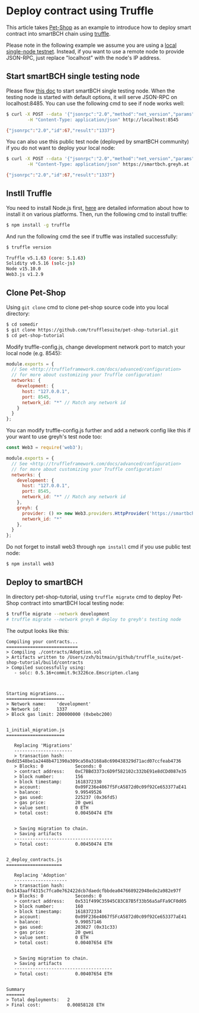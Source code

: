 # Deploy contract using Truffle

This article takes [Pet-Shop](https://www.trufflesuite.com/tutorials/pet-shop) as an example to introduce how to deploy smart contract into smartBCH chain using [truffle](https://www.trufflesuite.com/truffle).

Please note in the following example we assume you are using a [local single-node testnet](./runsinglenode.md). Instead, if you want to use a remote node to provide JSON-RPC, just replace "localhost" with the node's IP address.


## Start smartBCH single testing node

Please flow [this doc](runsinglenode.md) to start smartBCH single testing node. When the testing node is started with default options, it will serve JSON-RPC on localhost:8485. You can use the following cmd to see if node works well:

```bash
$ curl -X POST --data '{"jsonrpc":"2.0","method":"net_version","params":[],"id":67}' \
		-H "Content-Type: application/json" http://localhost:8545

{"jsonrpc":"2.0","id":67,"result":"1337"}
```

You can also use this public test node (deployed by smartBCH community) if you do not want to deploy your local node:

```bash
$ curl -X POST --data '{"jsonrpc":"2.0","method":"net_version","params":[],"id":67}' \
		-H "Content-Type: application/json" https://smartbch.greyh.at

{"jsonrpc":"2.0","id":67,"result":"1337"}
```



## Instll Truffle

You need to install Node.js first, [here](https://nodejs.org/en/download/package-manager/) are detailed information about how to install it on various platforms. Then, run the following cmd to install truffle:

```bash
$ npm install -g truffle
```

And run the following cmd the see if truffle was installed successfully:

```bash
$ truffle version

Truffle v5.1.63 (core: 5.1.63)
Solidity v0.5.16 (solc-js)
Node v15.10.0
Web3.js v1.2.9
```



## Clone Pet-Shop

Using `git clone` cmd to clone pet-shop source code into you local directory:

```bash
$ cd somedir
$ git clone https://github.com/trufflesuite/pet-shop-tutorial.git
$ cd pet-shop-tutorial
```

Modify truffle-config.js, change development network port to match your local node (e.g. 8545):

```javascript
module.exports = {
  // See <http://truffleframework.com/docs/advanced/configuration>
  // for more about customizing your Truffle configuration!
  networks: {
    development: {
      host: "127.0.0.1",
      port: 8545,
      network_id: "*" // Match any network id
    }
  }
};
```

You can modify truffle-config.js further and add a network config like this if your want to use greyh's test node too:

```javascript
const Web3 = require('web3');

module.exports = {
  // See <http://truffleframework.com/docs/advanced/configuration>
  // for more about customizing your Truffle configuration!
  networks: {
    development: {
      host: "127.0.0.1",
      port: 8545,
      network_id: "*" // Match any network id
    },
    greyh: {
      provider: () => new Web3.providers.HttpProvider('https://smartbch.greyh.at'),
      network_id: "*"
    },
  }
};
```

Do not forget to install web3 through `npm install` cmd if you use public test node:

```bash
$ npm install web3
```



## Deploy to smartBCH

In directory pet-shop-tutorial, using `truffle migrate`  cmd to deploy Pet-Shop contract into smartBCH local testing node:

```bash
$ truffle migrate --network development
# truffle migrate --network greyh # deploy to greyh's testing node
```

The output looks like this:

```
Compiling your contracts...
===========================
> Compiling ./contracts/Adoption.sol
> Artifacts written to /Users/zxh/bitmain/github/truffle_suite/pet-shop-tutorial/build/contracts
> Compiled successfully using:
   - solc: 0.5.16+commit.9c3226ce.Emscripten.clang



Starting migrations...
======================
> Network name:    'development'
> Network id:      1337
> Block gas limit: 200000000 (0xbebc200)


1_initial_migration.js
======================

   Replacing 'Migrations'
   ----------------------
   > transaction hash:    0xdd1548be1a2448b471390a309ca50a3168a8c690438329d71acd07ccfeab4736
   > Blocks: 0            Seconds: 0
   > contract address:    0xC7BBd3373c6D9f582102c332bE91e8dCDd087e35
   > block number:        156
   > block timestamp:     1618372330
   > account:             0x09F236e4067f5FcA5872d0c09f92Ce653377aE41
   > balance:             9.99549526
   > gas used:            225237 (0x36fd5)
   > gas price:           20 gwei
   > value sent:          0 ETH
   > total cost:          0.00450474 ETH


   > Saving migration to chain.
   > Saving artifacts
   -------------------------------------
   > Total cost:          0.00450474 ETH


2_deploy_contracts.js
=====================

   Replacing 'Adoption'
   --------------------
   > transaction hash:    0x5143aaff4315c7fca0e762422dcb7daedcfbbdea047668922948ede2a982e97f
   > Blocks: 0            Seconds: 0
   > contract address:    0x531f499C35945C83C87B5f33b56a5aFFa9CF0d05
   > block number:        160
   > block timestamp:     1618372334
   > account:             0x09F236e4067f5FcA5872d0c09f92Ce653377aE41
   > balance:             9.99057146
   > gas used:            203827 (0x31c33)
   > gas price:           20 gwei
   > value sent:          0 ETH
   > total cost:          0.00407654 ETH


   > Saving migration to chain.
   > Saving artifacts
   -------------------------------------
   > Total cost:          0.00407654 ETH


Summary
=======
> Total deployments:   2
> Final cost:          0.00858128 ETH
```


